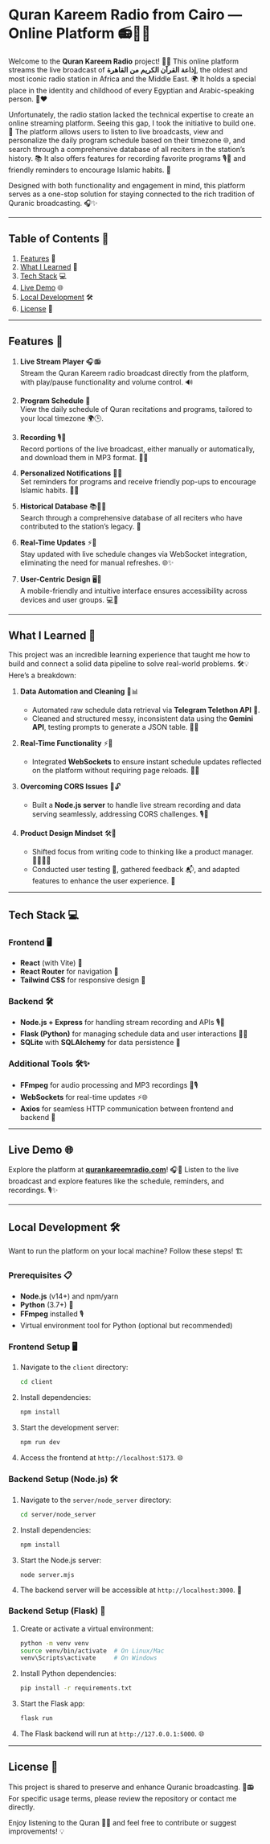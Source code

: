 # Quran Kareem Radio from Cairo — Online Platform 📻🕌✨

Welcome to the **Quran Kareem Radio** project! 🌙📿 This online platform streams the live broadcast of **إذاعة القرآن الكريم من القاهرة**, the oldest and most iconic radio station in Africa and the Middle East. 🌍 It holds a special place in the identity and childhood of every Egyptian and Arabic-speaking person. 🕌❤️

Unfortunately, the radio station lacked the technical expertise to create an online streaming platform. Seeing this gap, I took the initiative to build one. 🚀 The platform allows users to listen to live broadcasts, view and personalize the daily program schedule based on their timezone 🌐, and search through a comprehensive database of all reciters in the station’s history. 📚 It also offers features for recording favorite programs 🎙️📼 and friendly reminders to encourage Islamic habits. 🌟

Designed with both functionality and engagement in mind, this platform serves as a one-stop solution for staying connected to the rich tradition of Quranic broadcasting. 🎧✨

---

## Table of Contents 📖
1. [Features](#features) 🌟  
2. [What I Learned](#what-i-learned) 🧠  
3. [Tech Stack](#tech-stack) 💻  
4. [Live Demo](#live-demo) 🌐  
5. [Local Development](#local-development) 🛠️  
6. [License](#license) 📜  

---

## Features 🌟

1. **Live Stream Player** 🎧📻  
   Stream the Quran Kareem radio broadcast directly from the platform, with play/pause functionality and volume control. 🔊

2. **Program Schedule** 📅  
   View the daily schedule of Quran recitations and programs, tailored to your local timezone 🌍🕒.

3. **Recording** 🎙️📼  
   Record portions of the live broadcast, either manually or automatically, and download them in MP3 format. 🎵💾

4. **Personalized Notifications** 🔔💡  
   Set reminders for programs and receive friendly pop-ups to encourage Islamic habits. 🌙🌟

5. **Historical Database** 📚👳‍♂️  
   Search through a comprehensive database of all reciters who have contributed to the station’s legacy. 🌟

6. **Real-Time Updates** ⚡🔄  
   Stay updated with live schedule changes via WebSocket integration, eliminating the need for manual refreshes. 🌐✨

7. **User-Centric Design** 🖥️📱  
   A mobile-friendly and intuitive interface ensures accessibility across devices and user groups. 💻📲

---

## What I Learned 🧠

This project was an incredible learning experience that taught me how to build and connect a solid data pipeline to solve real-world problems. 🛠️💡 Here’s a breakdown:

1. **Data Automation and Cleaning** 🤖📊  
   - Automated raw schedule data retrieval via **Telegram Telethon API** 📩.  
   - Cleaned and structured messy, inconsistent data using the **Gemini API**, testing prompts to generate a JSON table. 📝✅

2. **Real-Time Functionality** ⚡🔄  
   - Integrated **WebSockets** to ensure instant schedule updates reflected on the platform without requiring page reloads. 🚀🌐

3. **Overcoming CORS Issues** 🌉🔓  
   - Built a **Node.js server** to handle live stream recording and data serving seamlessly, addressing CORS challenges. 🎙️📡

4. **Product Design Mindset** 🛠️💭  
   - Shifted focus from writing code to thinking like a product manager. 👨‍💻➕👔  
   - Conducted user testing 🧪, gathered feedback 📬, and adapted features to enhance the user experience. 🌟

---

## Tech Stack 💻

### Frontend 🖥️  
- **React** (with Vite) 🚀  
- **React Router** for navigation 🔗  
- **Tailwind CSS** for responsive design 🎨

### Backend 🛠️  
- **Node.js + Express** for handling stream recording and APIs 🎙️🔄  
- **Flask (Python)** for managing schedule data and user interactions 🐍✨  
- **SQLite** with **SQLAlchemy** for data persistence 💾

### Additional Tools 🛠️✨  
- **FFmpeg** for audio processing and MP3 recordings 🎵🎙️  
- **WebSockets** for real-time updates ⚡🌐  
- **Axios** for seamless HTTP communication between frontend and backend 📨

---

## Live Demo 🌐

Explore the platform at **[qurankareemradio.com](https://qurankareemradio.com/)**! 🎧🕌 Listen to the live broadcast and explore features like the schedule, reminders, and recordings. 🎙️✨

---

## Local Development 🛠️

Want to run the platform on your local machine? Follow these steps! 🏗️

### Prerequisites 📋
- **Node.js** (v14+) and npm/yarn  
- **Python** (3.7+) 🐍  
- **FFmpeg** installed 🎙️  
- Virtual environment tool for Python (optional but recommended)  

### Frontend Setup 🖥️  
1. Navigate to the `client` directory:  
   ```bash
   cd client
   ```
2. Install dependencies:  
   ```bash
   npm install
   ```
3. Start the development server:  
   ```bash
   npm run dev
   ```
4. Access the frontend at `http://localhost:5173`. 🌐

### Backend Setup (Node.js) 🛠️  
1. Navigate to the `server/node_server` directory:  
   ```bash
   cd server/node_server
   ```
2. Install dependencies:  
   ```bash
   npm install
   ```
3. Start the Node.js server:  
   ```bash
   node server.mjs
   ```
4. The backend server will be accessible at `http://localhost:3000`. 🔄

### Backend Setup (Flask) 🐍  
1. Create or activate a virtual environment:  
   ```bash
   python -m venv venv
   source venv/bin/activate  # On Linux/Mac
   venv\Scripts\activate     # On Windows
   ```
2. Install Python dependencies:  
   ```bash
   pip install -r requirements.txt
   ```
3. Start the Flask app:  
   ```bash
   flask run
   ```
4. The Flask backend will run at `http://127.0.0.1:5000`. 🌐

---

## License 📜

This project is shared to preserve and enhance Quranic broadcasting. 🌙📻 For specific usage terms, please review the repository or contact me directly.  

Enjoy listening to the Quran 📿🕌 and feel free to contribute or suggest improvements! 💡
